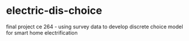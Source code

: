 # electric-dis-choice
final project ce 264 - using survey data to develop discrete choice model for smart home electrification
